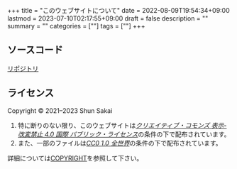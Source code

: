 +++
title = "このウェブサイトについて"
date = 2022-08-09T19:54:34+09:00
lastmod = 2023-07-10T02:17:55+09:00
draft = false
description = ""
summary = ""
categories = [""]
tags = [""]
+++

## ソースコード

[リポジトリ](https://github.com/sorairolake/sorairolake.github.io)

## ライセンス

Copyright &copy; 2021&ndash;2023 Shun Sakai

1. 特に断りのない限り、このウェブサイトは[_クリエイティブ・コモンズ 表示-改変禁止 4.0 国際 パブリック・ライセンス_](https://creativecommons.org/licenses/by-nd/4.0/)の条件の下で配布されています。
2. また、一部のファイルは[_CC0 1.0 全世界_](https://creativecommons.org/publicdomain/zero/1.0/)の条件の下で配布されています。

詳細については[COPYRIGHT](https://github.com/sorairolake/sorairolake.github.io/blob/develop/COPYRIGHT)を参照して下さい。
